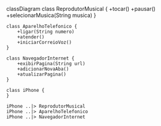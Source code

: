 classDiagram
    class ReprodutorMusical {
        +tocar()
        +pausar()
        +selecionarMusica(String musica)
    }
    
    class AparelhoTelefonico {
        +ligar(String numero)
        +atender()
        +iniciarCorreioVoz()
    }
    
    class NavegadorInternet {
        +exibirPagina(String url)
        +adicionarNovaAba()
        +atualizarPagina()
    }
    
    class iPhone {
    }
    
    iPhone ..|> ReprodutorMusical
    iPhone ..|> AparelhoTelefonico
    iPhone ..|> NavegadorInternet
